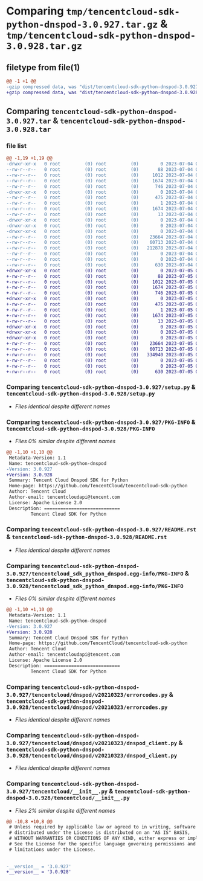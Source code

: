 # Comparing `tmp/tencentcloud-sdk-python-dnspod-3.0.927.tar.gz` & `tmp/tencentcloud-sdk-python-dnspod-3.0.928.tar.gz`

## filetype from file(1)

```diff
@@ -1 +1 @@
-gzip compressed data, was "dist/tencentcloud-sdk-python-dnspod-3.0.927.tar", last modified: Tue Jul  4 00:20:31 2023, max compression
+gzip compressed data, was "dist/tencentcloud-sdk-python-dnspod-3.0.928.tar", last modified: Wed Jul  5 00:24:34 2023, max compression
```

## Comparing `tencentcloud-sdk-python-dnspod-3.0.927.tar` & `tencentcloud-sdk-python-dnspod-3.0.928.tar`

### file list

```diff
@@ -1,19 +1,19 @@
-drwxr-xr-x   0 root         (0) root         (0)        0 2023-07-04 00:20:31.000000 tencentcloud-sdk-python-dnspod-3.0.927/
--rw-r--r--   0 root         (0) root         (0)       88 2023-07-04 00:20:31.000000 tencentcloud-sdk-python-dnspod-3.0.927/setup.cfg
--rw-r--r--   0 root         (0) root         (0)     1012 2023-07-04 00:20:31.000000 tencentcloud-sdk-python-dnspod-3.0.927/setup.py
--rw-r--r--   0 root         (0) root         (0)     1674 2023-07-04 00:20:31.000000 tencentcloud-sdk-python-dnspod-3.0.927/PKG-INFO
--rw-r--r--   0 root         (0) root         (0)      746 2023-07-04 00:20:31.000000 tencentcloud-sdk-python-dnspod-3.0.927/README.rst
-drwxr-xr-x   0 root         (0) root         (0)        0 2023-07-04 00:20:31.000000 tencentcloud-sdk-python-dnspod-3.0.927/tencentcloud_sdk_python_dnspod.egg-info/
--rw-r--r--   0 root         (0) root         (0)      475 2023-07-04 00:20:31.000000 tencentcloud-sdk-python-dnspod-3.0.927/tencentcloud_sdk_python_dnspod.egg-info/SOURCES.txt
--rw-r--r--   0 root         (0) root         (0)        1 2023-07-04 00:20:31.000000 tencentcloud-sdk-python-dnspod-3.0.927/tencentcloud_sdk_python_dnspod.egg-info/dependency_links.txt
--rw-r--r--   0 root         (0) root         (0)     1674 2023-07-04 00:20:31.000000 tencentcloud-sdk-python-dnspod-3.0.927/tencentcloud_sdk_python_dnspod.egg-info/PKG-INFO
--rw-r--r--   0 root         (0) root         (0)       13 2023-07-04 00:20:31.000000 tencentcloud-sdk-python-dnspod-3.0.927/tencentcloud_sdk_python_dnspod.egg-info/top_level.txt
-drwxr-xr-x   0 root         (0) root         (0)        0 2023-07-04 00:20:31.000000 tencentcloud-sdk-python-dnspod-3.0.927/tencentcloud/
-drwxr-xr-x   0 root         (0) root         (0)        0 2023-07-04 00:20:31.000000 tencentcloud-sdk-python-dnspod-3.0.927/tencentcloud/dnspod/
-drwxr-xr-x   0 root         (0) root         (0)        0 2023-07-04 00:20:31.000000 tencentcloud-sdk-python-dnspod-3.0.927/tencentcloud/dnspod/v20210323/
--rw-r--r--   0 root         (0) root         (0)    23664 2023-07-04 00:20:31.000000 tencentcloud-sdk-python-dnspod-3.0.927/tencentcloud/dnspod/v20210323/errorcodes.py
--rw-r--r--   0 root         (0) root         (0)    60713 2023-07-04 00:20:31.000000 tencentcloud-sdk-python-dnspod-3.0.927/tencentcloud/dnspod/v20210323/dnspod_client.py
--rw-r--r--   0 root         (0) root         (0)   212878 2023-07-04 00:20:31.000000 tencentcloud-sdk-python-dnspod-3.0.927/tencentcloud/dnspod/v20210323/models.py
--rw-r--r--   0 root         (0) root         (0)        0 2023-07-04 00:20:31.000000 tencentcloud-sdk-python-dnspod-3.0.927/tencentcloud/dnspod/v20210323/__init__.py
--rw-r--r--   0 root         (0) root         (0)        0 2023-07-04 00:20:31.000000 tencentcloud-sdk-python-dnspod-3.0.927/tencentcloud/dnspod/__init__.py
--rw-r--r--   0 root         (0) root         (0)      630 2023-07-04 00:20:31.000000 tencentcloud-sdk-python-dnspod-3.0.927/tencentcloud/__init__.py
+drwxr-xr-x   0 root         (0) root         (0)        0 2023-07-05 00:24:34.000000 tencentcloud-sdk-python-dnspod-3.0.928/
+-rw-r--r--   0 root         (0) root         (0)       88 2023-07-05 00:24:34.000000 tencentcloud-sdk-python-dnspod-3.0.928/setup.cfg
+-rw-r--r--   0 root         (0) root         (0)     1012 2023-07-05 00:24:34.000000 tencentcloud-sdk-python-dnspod-3.0.928/setup.py
+-rw-r--r--   0 root         (0) root         (0)     1674 2023-07-05 00:24:34.000000 tencentcloud-sdk-python-dnspod-3.0.928/PKG-INFO
+-rw-r--r--   0 root         (0) root         (0)      746 2023-07-05 00:24:34.000000 tencentcloud-sdk-python-dnspod-3.0.928/README.rst
+drwxr-xr-x   0 root         (0) root         (0)        0 2023-07-05 00:24:34.000000 tencentcloud-sdk-python-dnspod-3.0.928/tencentcloud_sdk_python_dnspod.egg-info/
+-rw-r--r--   0 root         (0) root         (0)      475 2023-07-05 00:24:34.000000 tencentcloud-sdk-python-dnspod-3.0.928/tencentcloud_sdk_python_dnspod.egg-info/SOURCES.txt
+-rw-r--r--   0 root         (0) root         (0)        1 2023-07-05 00:24:34.000000 tencentcloud-sdk-python-dnspod-3.0.928/tencentcloud_sdk_python_dnspod.egg-info/dependency_links.txt
+-rw-r--r--   0 root         (0) root         (0)     1674 2023-07-05 00:24:34.000000 tencentcloud-sdk-python-dnspod-3.0.928/tencentcloud_sdk_python_dnspod.egg-info/PKG-INFO
+-rw-r--r--   0 root         (0) root         (0)       13 2023-07-05 00:24:34.000000 tencentcloud-sdk-python-dnspod-3.0.928/tencentcloud_sdk_python_dnspod.egg-info/top_level.txt
+drwxr-xr-x   0 root         (0) root         (0)        0 2023-07-05 00:24:34.000000 tencentcloud-sdk-python-dnspod-3.0.928/tencentcloud/
+drwxr-xr-x   0 root         (0) root         (0)        0 2023-07-05 00:24:34.000000 tencentcloud-sdk-python-dnspod-3.0.928/tencentcloud/dnspod/
+drwxr-xr-x   0 root         (0) root         (0)        0 2023-07-05 00:24:34.000000 tencentcloud-sdk-python-dnspod-3.0.928/tencentcloud/dnspod/v20210323/
+-rw-r--r--   0 root         (0) root         (0)    23664 2023-07-05 00:24:34.000000 tencentcloud-sdk-python-dnspod-3.0.928/tencentcloud/dnspod/v20210323/errorcodes.py
+-rw-r--r--   0 root         (0) root         (0)    60713 2023-07-05 00:24:34.000000 tencentcloud-sdk-python-dnspod-3.0.928/tencentcloud/dnspod/v20210323/dnspod_client.py
+-rw-r--r--   0 root         (0) root         (0)   334940 2023-07-05 00:24:34.000000 tencentcloud-sdk-python-dnspod-3.0.928/tencentcloud/dnspod/v20210323/models.py
+-rw-r--r--   0 root         (0) root         (0)        0 2023-07-05 00:24:34.000000 tencentcloud-sdk-python-dnspod-3.0.928/tencentcloud/dnspod/v20210323/__init__.py
+-rw-r--r--   0 root         (0) root         (0)        0 2023-07-05 00:24:34.000000 tencentcloud-sdk-python-dnspod-3.0.928/tencentcloud/dnspod/__init__.py
+-rw-r--r--   0 root         (0) root         (0)      630 2023-07-05 00:24:34.000000 tencentcloud-sdk-python-dnspod-3.0.928/tencentcloud/__init__.py
```

### Comparing `tencentcloud-sdk-python-dnspod-3.0.927/setup.py` & `tencentcloud-sdk-python-dnspod-3.0.928/setup.py`

 * *Files identical despite different names*

### Comparing `tencentcloud-sdk-python-dnspod-3.0.927/PKG-INFO` & `tencentcloud-sdk-python-dnspod-3.0.928/PKG-INFO`

 * *Files 0% similar despite different names*

```diff
@@ -1,10 +1,10 @@
 Metadata-Version: 1.1
 Name: tencentcloud-sdk-python-dnspod
-Version: 3.0.927
+Version: 3.0.928
 Summary: Tencent Cloud Dnspod SDK for Python
 Home-page: https://github.com/TencentCloud/tencentcloud-sdk-python
 Author: Tencent Cloud
 Author-email: tencentcloudapi@tencent.com
 License: Apache License 2.0
 Description: ============================
         Tencent Cloud SDK for Python
```

### Comparing `tencentcloud-sdk-python-dnspod-3.0.927/README.rst` & `tencentcloud-sdk-python-dnspod-3.0.928/README.rst`

 * *Files identical despite different names*

### Comparing `tencentcloud-sdk-python-dnspod-3.0.927/tencentcloud_sdk_python_dnspod.egg-info/PKG-INFO` & `tencentcloud-sdk-python-dnspod-3.0.928/tencentcloud_sdk_python_dnspod.egg-info/PKG-INFO`

 * *Files 0% similar despite different names*

```diff
@@ -1,10 +1,10 @@
 Metadata-Version: 1.1
 Name: tencentcloud-sdk-python-dnspod
-Version: 3.0.927
+Version: 3.0.928
 Summary: Tencent Cloud Dnspod SDK for Python
 Home-page: https://github.com/TencentCloud/tencentcloud-sdk-python
 Author: Tencent Cloud
 Author-email: tencentcloudapi@tencent.com
 License: Apache License 2.0
 Description: ============================
         Tencent Cloud SDK for Python
```

### Comparing `tencentcloud-sdk-python-dnspod-3.0.927/tencentcloud/dnspod/v20210323/errorcodes.py` & `tencentcloud-sdk-python-dnspod-3.0.928/tencentcloud/dnspod/v20210323/errorcodes.py`

 * *Files identical despite different names*

### Comparing `tencentcloud-sdk-python-dnspod-3.0.927/tencentcloud/dnspod/v20210323/dnspod_client.py` & `tencentcloud-sdk-python-dnspod-3.0.928/tencentcloud/dnspod/v20210323/dnspod_client.py`

 * *Files identical despite different names*

### Comparing `tencentcloud-sdk-python-dnspod-3.0.927/tencentcloud/__init__.py` & `tencentcloud-sdk-python-dnspod-3.0.928/tencentcloud/__init__.py`

 * *Files 2% similar despite different names*

```diff
@@ -10,8 +10,8 @@
 # Unless required by applicable law or agreed to in writing, software
 # distributed under the License is distributed on an "AS IS" BASIS,
 # WITHOUT WARRANTIES OR CONDITIONS OF ANY KIND, either express or implied.
 # See the License for the specific language governing permissions and
 # limitations under the License.
 
 
-__version__ = '3.0.927'
+__version__ = '3.0.928'
```

